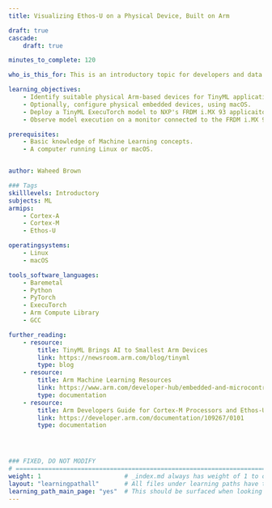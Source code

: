 ```yaml
---
title: Visualizing Ethos-U on a Physical Device, Built on Arm

draft: true
cascade:
    draft: true

minutes_to_complete: 120

who_is_this_for: This is an introductory topic for developers and data scientists new to Tiny Machine Learning (TinyML), who want to visualize ExecuTorch performance on a physical device.

learning_objectives:
    - Identify suitable physical Arm-based devices for TinyML applications.
    - Optionally, configure physical embedded devices, using macOS.
    - Deploy a TinyML ExecuTorch model to NXP's FRDM i.MX 93 applicaiton processor (board).
    - Observe model execution on a monitor connected to the FRDM i.MX 93 board.

prerequisites:
    - Basic knowledge of Machine Learning concepts.
    - A computer running Linux or macOS.


author: Waheed Brown

### Tags
skilllevels: Introductory
subjects: ML
armips:
    - Cortex-A
    - Cortex-M
    - Ethos-U

operatingsystems:
    - Linux
    - macOS

tools_software_languages:
    - Baremetal
    - Python
    - PyTorch
    - ExecuTorch
    - Arm Compute Library
    - GCC

further_reading:
    - resource:
        title: TinyML Brings AI to Smallest Arm Devices
        link: https://newsroom.arm.com/blog/tinyml
        type: blog
    - resource:
        title: Arm Machine Learning Resources
        link: https://www.arm.com/developer-hub/embedded-and-microcontrollers/ml-solutions/getting-started
        type: documentation
    - resource:
        title: Arm Developers Guide for Cortex-M Processors and Ethos-U NPU
        link: https://developer.arm.com/documentation/109267/0101
        type: documentation




### FIXED, DO NOT MODIFY
# ================================================================================
weight: 1                       # _index.md always has weight of 1 to order correctly
layout: "learningpathall"       # All files under learning paths have this same wrapper
learning_path_main_page: "yes"  # This should be surfaced when looking for related content. Only set for _index.md of learning path content.
---
```

